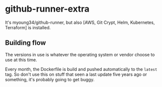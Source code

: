 # github-runner-extra

It's myoung34/github-runner, but also [AWS, Git Crypt, Helm, Kubernetes, Terraform] is installed.

## Building flow

The versions in use is whatever the operating system or vendor choose to use at this time.

Every month, the Dockerfile is build and pushed automatically to the `latest` tag.
So don't use this on stuff that seen a last update five years ago or something, it's probably going to get buggy.
